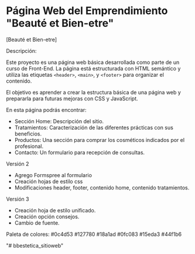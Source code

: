 
# Página Web del Emprendimiento "Beauté et Bien-etre"

[Beauté et Bien-etre]

Descripción:

Este proyecto es una página web básica desarrollada como parte de un curso de Front-End.
La página está estructurada con HTML semántico y utiliza las etiquetas `<header>`, `<main>`, y `<footer>` para organizar el contenido. 

El objetivo es aprender a crear la estructura básica de una página web y prepararla para futuras mejoras con CSS y JavaScript.

En esta página podrás encontrar:

-   Sección Home: Descripción del sitio. 
-   Tratamientos: Caracterización de las diferentes prácticas con sus beneficios.
-   Productos: Una sección para comprar los cosméticos indicados por el profesional. 
-   Contacto: Un formulario para recepción de consultas. 


Versión 2
- Agrego Formspree al formulario
- Creación hojas de estilo css
- Modificaciones header, footer, contenido home, contenido tratamientos. 

Versión 3
- Creación hoja de estilo unificado.
- Creación opción consejos. 
- Cambio de fuente.




Paleta de colores:
#0c4d53
#127780
#18a1ad
#0fc083
#15eda3
#44f1b6



"# bbestetica_sitioweb" 